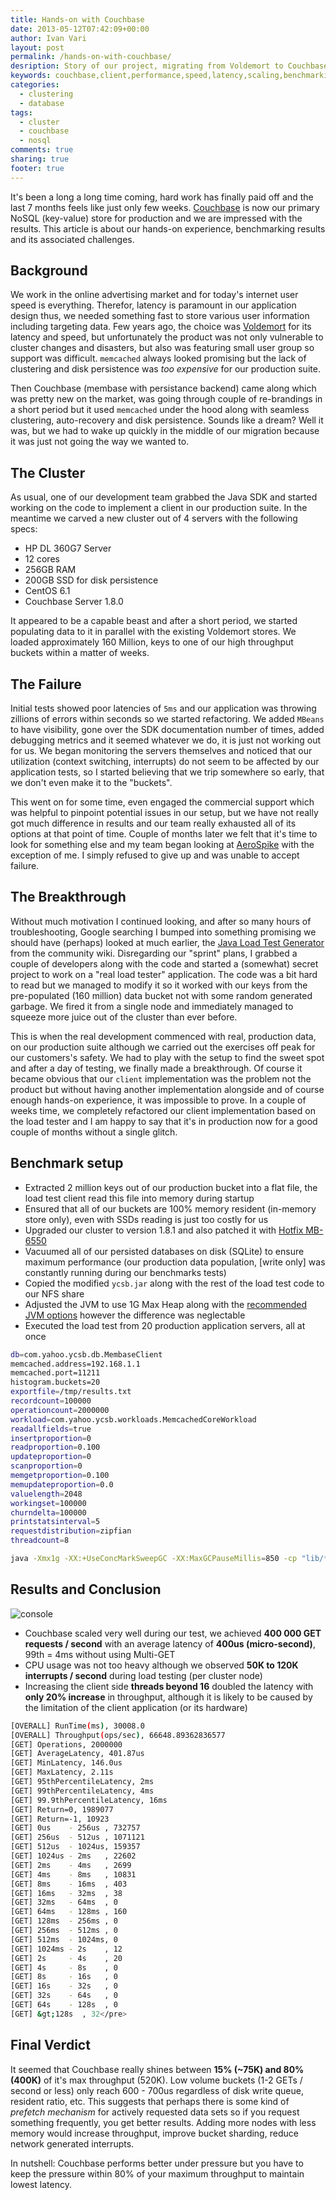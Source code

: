```yaml
---
title: Hands-on with Couchbase
date: 2013-05-12T07:42:09+00:00
author: Ivan Vari
layout: post
permalink: /hands-on-with-couchbase/
desription: Story of our project, migrating from Voldemort to Couchbase. Great hands-on experience, real teamwork and the benchmarking results speak for themselves.
keywords: couchbase,client,performance,speed,latency,scaling,benchmarking,scaling,clustering
categories:
  - clustering
  - database
tags:
  - cluster
  - couchbase
  - nosql
comments: true
sharing: true
footer: true
---
```

It's been a long a long time coming, hard work has finally paid off and the last 7 months feels like just only few weeks.
<a href="http://www.couchbase.com" target="_blank">Couchbase</a> is now our primary NoSQL (key-value) store for production
and we are impressed with the results. This article is about our hands-on experience, benchmarking results and its associated
challenges.

<!--more-->

## Background

We work in the online advertising market and for today's internet user speed is everything. Therefor, latency is paramount in
our application design thus, we needed something fast to store various user information including targeting data.
Few years ago, the choice was <a href="http://www.project-voldemort.com" target="_blank">Voldemort</a> for its latency and
speed, but unfortunately the product was not only vulnerable to cluster changes and disasters, but also was featuring small
user group so support was difficult. `memcached` always looked promising but the lack of clustering and disk persistence was
_too expensive_ for our production suite.

Then Couchbase (membase with persistance backend) came along which was pretty new on the market, was going through couple of
re-brandings in a short period but it used `memcached` under the hood along with seamless clustering, auto-recovery and disk
persistence. Sounds like a dream? Well it was, but we had to wake up quickly in the middle of our migration because it was
just not going the way we wanted to.

## The Cluster

As usual, one of our development team grabbed the Java SDK and started working on the code to implement a client in our production
suite. In the meantime we carved a new cluster out of 4 servers with the following specs:

  * HP DL 360G7 Server
  * 12 cores
  * 256GB RAM
  * 200GB SSD for disk persistence
  * CentOS 6.1
  * Couchbase Server 1.8.0

It appeared to be a capable beast and after a short period, we started populating data to it in parallel with the existing Voldemort stores.
We loaded approximately 160 Million, keys to one of our high throughput buckets within a matter of weeks.

## The Failure

Initial tests showed poor latencies of `5ms` and our application was throwing zillions of errors within seconds so we started refactoring.
We added `MBeans` to have visibility, gone over the SDK documentation number of times, added debugging metrics and it seemed whatever we do,
it is just not working out for us. We began monitoring the servers themselves and noticed that our utilization (context switching, interrupts)
do not seem to be affected by our application tests, so I started believing that we trip somewhere so early, that we don't even make it to the
"buckets".

This went on for some time, even engaged the commercial support which was helpful to pinpoint potential issues in our setup, but we have not really
got much difference in results and our team really exhausted all of its options at that point of time. Couple of months later we felt that it's time
to look for something else and my team began looking at <a href="http://www.aerospike.com" target="_blank">AeroSpike</a> with the exception of me.
I simply refused to give up and was unable to accept failure.

## The Breakthrough

Without much motivation I continued looking, and after so many hours of troubleshooting, Google searching I bumped into something promising we should
have (perhaps) looked at much earlier, the <a href="http://http://www.couchbase.com/wiki/display/couchbase/Java+Load+Generator" target="_blank">Java Load Test Generator</a>
from the community wiki. Disregarding our "sprint" plans, I grabbed a couple of developers along with the code and started a (somewhat) secret project
to work on a "real load tester" application. The code was a bit hard to read but we managed to modify it so it worked with our keys from the pre-populated
(160 million) data bucket not with some random generated garbage. We fired it from a single node and immediately managed to squeeze more juice out of the
cluster than ever before.

This is when the real development commenced with real, production data, on our production suite although we carried out the exercises off peak for our
customers's safety. We had to play with the setup to find the sweet spot and after a day of testing, we finally made a breakthrough. Of course it became
obvious that our `client` implementation was the problem not the product but without having another implementation alongside and of course enough
hands-on experience, it was impossible to prove. In a couple of weeks time, we completely refactored our client implementation based on the load tester
and I am happy to say that it's in production now for a good couple of months without a single glitch.

## Benchmark setup

  * Extracted 2 million keys out of our production bucket into a flat file, the load test client read this file into memory during startup
  * Ensured that all of our buckets are 100% memory resident (in-memory store only), even with SSDs reading is just too costly for us
  * Upgraded our cluster to version 1.8.1 and also patched it with <a href="http://support.couchbase.com/entries/21374979-TAP-disconnect-causes-memory-leak-in-1-8-x-MB-6550-" target="_blank">Hotfix MB-6550</a>
  * Vacuumed all of our persisted databases on disk (SQLite) to ensure maximum performance (our production data population, [write only]
    was constantly running during our benchmarks tests)
  * Copied the modified `ycsb.jar` along with the rest of the load test code to our NFS share
  * Adjusted the JVM to use 1G Max Heap along with the <a href="http://www.couchbase.com/docs/couchbase-sdk-java-1.0/java-gc-tuning.html" target="_blank">recommended JVM options</a> however the difference was neglectable
  * Executed the load test from 20 production application servers, all at once

``` bash Test configuration:
db=com.yahoo.ycsb.db.MembaseClient
memcached.address=192.168.1.1
memcached.port=11211
histogram.buckets=20
exportfile=/tmp/results.txt
recordcount=100000
operationcount=2000000
workload=com.yahoo.ycsb.workloads.MemcachedCoreWorkload
readallfields=true
insertproportion=0
readproportion=0.100
updateproportion=0
scanproportion=0
memgetproportion=0.100
memupdateproportion=0.0
valuelength=2048
workingset=100000
churndelta=100000
printstatsinterval=5
requestdistribution=zipfian
threadcount=8
```

``` bash JVM tuning:
java -Xmx1g -XX:+UseConcMarkSweepGC -XX:MaxGCPauseMillis=850 -cp "lib/*:build/*" com.yahoo.ycsb.LoadGenerator -t -P loadtest.cfg
```

## Results and Conclusion

  <img src="/images/2013-05/388BBE55-372F-4C56-86C8-61334B06579A.png" alt="console" />

  * Couchbase scaled very well during our test, we achieved **400 000 GET requests / second** with an average latency of **400us (micro-second)**, 99th = 4ms
    without using Multi-GET
  * CPU usage was not too heavy although we observed **50K to 120K interrupts / second** during load testing (per cluster node)
  * Increasing the client side **threads beyond 16** doubled the latency with **only 20% increase** in throughput, although it is likely to be caused by the
    limitation of the client application (or its hardware)

``` bash Results:
[OVERALL] RunTime(ms), 30008.0
[OVERALL] Throughput(ops/sec), 66648.89362836577
[GET] Operations, 2000000
[GET] AverageLatency, 401.87us
[GET] MinLatency, 146.0us
[GET] MaxLatency, 2.11s
[GET] 95thPercentileLatency, 2ms   
[GET] 99thPercentileLatency, 4ms   
[GET] 99.9thPercentileLatency, 16ms  
[GET] Return=0, 1989077
[GET] Return=-1, 10923
[GET] 0us    - 256us , 732757
[GET] 256us  - 512us , 1071121
[GET] 512us  - 1024us, 159357
[GET] 1024us - 2ms   , 22602
[GET] 2ms    - 4ms   , 2699
[GET] 4ms    - 8ms   , 10831
[GET] 8ms    - 16ms  , 403
[GET] 16ms   - 32ms  , 38
[GET] 32ms   - 64ms  , 0
[GET] 64ms   - 128ms , 160
[GET] 128ms  - 256ms , 0
[GET] 256ms  - 512ms , 0
[GET] 512ms  - 1024ms, 0
[GET] 1024ms - 2s    , 12
[GET] 2s     - 4s    , 20
[GET] 4s     - 8s    , 0
[GET] 8s     - 16s   , 0
[GET] 16s    - 32s   , 0
[GET] 32s    - 64s   , 0
[GET] 64s    - 128s  , 0
[GET] &gt;128s  , 32</pre>
```

## Final Verdict

It seemed that Couchbase really shines between **15% (~75K) and 80% (400K)** of it's max throughput (520K). Low volume buckets (1-2 GETs / second or less)
only reach 600 - 700us regardless of disk write queue, resident ratio, etc. This suggests that perhaps there is some kind of _prefetch mechanism_ for
actively requested data sets so if you request something frequently, you get better results. Adding more nodes with less memory would increase throughput,
improve bucket sharding, reduce network generated interrupts.

In nutshell: Couchbase performs better under pressure but you have to keep the pressure within 80% of your maximum throughput to maintain lowest latency.

